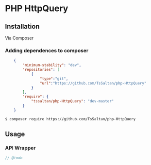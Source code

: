# PHP HttpQuery

## Installation

Via Composer

### Adding dependences to composer
```json
    {
        "minimum-stability": "dev",
        "repositories": [
            {
                "type":"git",
                "url":"https://github.com/TsSaltan/php-HttpQuery"
            }
        ],
        "require": {
            "tssaltan/php-HttpQuery": "dev-master"
        }
    }
```
``` bash
$ composer require https://github.com/TsSaltan/php-HttpQuery
```

## Usage

### API Wrapper
``` php
// @todo
```
